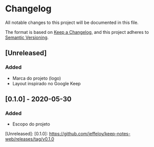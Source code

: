 # Changelog

All notable changes to this project will be documented in this file.

The format is based on [Keep a Changelog](https://keepachangelog.com/en/1.0.0/),
and this project adheres to [Semantic Versioning](https://semver.org/spec/v2.0.0.html).

## [Unreleased]

### Added

- Marca do projeto (logo)
- Layout inspirado no Google Keep

## [0.1.0] - 2020-05-30

### Added

- Escopo do projeto

[Unreleased]:
[0.1.0]: https://github.com/jeffeloy/keep-notes-web/releases/tag/v0.1.0
